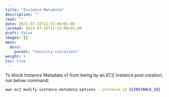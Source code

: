 ```yaml
---
title: "Instance Metadata"
description: ""
lead: ""
date: 2022-07-22T12:53:06+01:00
lastmod: 2022-07-22T12:53:06+01:00
draft: false
images: []
menu: 
  docs:
    parent: "security-violations"
weight: 1
toc: true
---
```


To block Instance Metadata v1 from being by an EC2 instance post creation, run below command:

```bash
aws ec2 modify-instance-metadata-options --instance-id ${INSTANCE_ID} --http-tokens required --http-endpoint enabled
```
